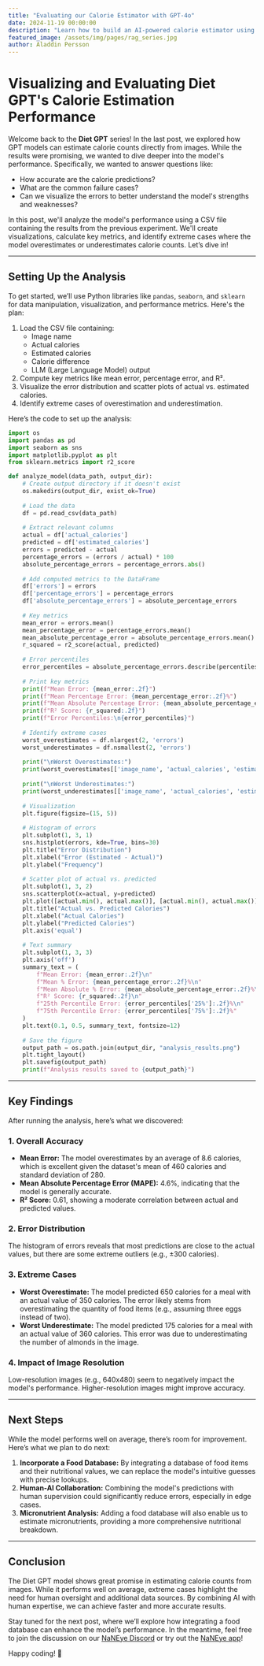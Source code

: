 ```yaml
---
title: "Evaluating our Calorie Estimator with GPT-4o"
date: 2024-11-19 00:00:00
description: "Learn how to build an AI-powered calorie estimator using GPT-4's image analysis capabilities to automatically estimate calories from meal photos."
featured_image: /assets/img/pages/rag_series.jpg
author: Aladdin Persson
---
```



# Visualizing and Evaluating Diet GPT's Calorie Estimation Performance

Welcome back to the **Diet GPT** series! In the last post, we explored how GPT models can estimate calorie counts directly from images. While the results were promising, we wanted to dive deeper into the model's performance. Specifically, we wanted to answer questions like:

- How accurate are the calorie predictions?
- What are the common failure cases?
- Can we visualize the errors to better understand the model's strengths and weaknesses?

In this post, we'll analyze the model's performance using a CSV file containing the results from the previous experiment. We'll create visualizations, calculate key metrics, and identify extreme cases where the model overestimates or underestimates calorie counts. Let’s dive in!

---

## Setting Up the Analysis

To get started, we’ll use Python libraries like `pandas`, `seaborn`, and `sklearn` for data manipulation, visualization, and performance metrics. Here's the plan:

1. Load the CSV file containing:
   - Image name
   - Actual calories
   - Estimated calories
   - Calorie difference
   - LLM (Large Language Model) output
2. Compute key metrics like mean error, percentage error, and R².
3. Visualize the error distribution and scatter plots of actual vs. estimated calories.
4. Identify extreme cases of overestimation and underestimation.

Here’s the code to set up the analysis:

```python
import os
import pandas as pd
import seaborn as sns
import matplotlib.pyplot as plt
from sklearn.metrics import r2_score

def analyze_model(data_path, output_dir):
    # Create output directory if it doesn't exist
    os.makedirs(output_dir, exist_ok=True)
    
    # Load the data
    df = pd.read_csv(data_path)
    
    # Extract relevant columns
    actual = df['actual_calories']
    predicted = df['estimated_calories']
    errors = predicted - actual
    percentage_errors = (errors / actual) * 100
    absolute_percentage_errors = percentage_errors.abs()
    
    # Add computed metrics to the DataFrame
    df['errors'] = errors
    df['percentage_errors'] = percentage_errors
    df['absolute_percentage_errors'] = absolute_percentage_errors
    
    # Key metrics
    mean_error = errors.mean()
    mean_percentage_error = percentage_errors.mean()
    mean_absolute_percentage_error = absolute_percentage_errors.mean()
    r_squared = r2_score(actual, predicted)
    
    # Error percentiles
    error_percentiles = absolute_percentage_errors.describe(percentiles=[0.25, 0.5, 0.75])
    
    # Print key metrics
    print(f"Mean Error: {mean_error:.2f}")
    print(f"Mean Percentage Error: {mean_percentage_error:.2f}%")
    print(f"Mean Absolute Percentage Error: {mean_absolute_percentage_error:.2f}%")
    print(f"R² Score: {r_squared:.2f}")
    print(f"Error Percentiles:\n{error_percentiles}")
    
    # Identify extreme cases
    worst_overestimates = df.nlargest(2, 'errors')
    worst_underestimates = df.nsmallest(2, 'errors')
    
    print("\nWorst Overestimates:")
    print(worst_overestimates[['image_name', 'actual_calories', 'estimated_calories', 'errors']])
    
    print("\nWorst Underestimates:")
    print(worst_underestimates[['image_name', 'actual_calories', 'estimated_calories', 'errors']])
    
    # Visualization
    plt.figure(figsize=(15, 5))
    
    # Histogram of errors
    plt.subplot(1, 3, 1)
    sns.histplot(errors, kde=True, bins=30)
    plt.title("Error Distribution")
    plt.xlabel("Error (Estimated - Actual)")
    plt.ylabel("Frequency")
    
    # Scatter plot of actual vs. predicted
    plt.subplot(1, 3, 2)
    sns.scatterplot(x=actual, y=predicted)
    plt.plot([actual.min(), actual.max()], [actual.min(), actual.max()], color='red', linestyle='--')
    plt.title("Actual vs. Predicted Calories")
    plt.xlabel("Actual Calories")
    plt.ylabel("Predicted Calories")
    plt.axis('equal')
    
    # Text summary
    plt.subplot(1, 3, 3)
    plt.axis('off')
    summary_text = (
        f"Mean Error: {mean_error:.2f}\n"
        f"Mean % Error: {mean_percentage_error:.2f}%\n"
        f"Mean Absolute % Error: {mean_absolute_percentage_error:.2f}%\n"
        f"R² Score: {r_squared:.2f}\n"
        f"25th Percentile Error: {error_percentiles['25%']:.2f}%\n"
        f"75th Percentile Error: {error_percentiles['75%']:.2f}%"
    )
    plt.text(0.1, 0.5, summary_text, fontsize=12)
    
    # Save the figure
    output_path = os.path.join(output_dir, "analysis_results.png")
    plt.tight_layout()
    plt.savefig(output_path)
    print(f"Analysis results saved to {output_path}")
```

---

## Key Findings

After running the analysis, here’s what we discovered:

### 1. **Overall Accuracy**
- **Mean Error:** The model overestimates by an average of 8.6 calories, which is excellent given the dataset's mean of 460 calories and standard deviation of 280.
- **Mean Absolute Percentage Error (MAPE):** 4.6%, indicating that the model is generally accurate.
- **R² Score:** 0.61, showing a moderate correlation between actual and predicted values.

### 2. **Error Distribution**
The histogram of errors reveals that most predictions are close to the actual values, but there are some extreme outliers (e.g., ±300 calories).

### 3. **Extreme Cases**
- **Worst Overestimate:** The model predicted 650 calories for a meal with an actual value of 350 calories. The error likely stems from overestimating the quantity of food items (e.g., assuming three eggs instead of two).
- **Worst Underestimate:** The model predicted 175 calories for a meal with an actual value of 360 calories. This error was due to underestimating the number of almonds in the image.

### 4. **Impact of Image Resolution**
Low-resolution images (e.g., 640x480) seem to negatively impact the model's performance. Higher-resolution images might improve accuracy.

---

## Next Steps

While the model performs well on average, there’s room for improvement. Here’s what we plan to do next:

1. **Incorporate a Food Database:** By integrating a database of food items and their nutritional values, we can replace the model's intuitive guesses with precise lookups.
2. **Human-AI Collaboration:** Combining the model's predictions with human supervision could significantly reduce errors, especially in edge cases.
3. **Micronutrient Analysis:** Adding a food database will also enable us to estimate micronutrients, providing a more comprehensive nutritional breakdown.

---

## Conclusion

The Diet GPT model shows great promise in estimating calorie counts from images. While it performs well on average, extreme cases highlight the need for human oversight and additional data sources. By combining AI with human expertise, we can achieve faster and more accurate results.

Stay tuned for the next post, where we’ll explore how integrating a food database can enhance the model’s performance. In the meantime, feel free to join the discussion on our [NaNEye Discord](https://discord.gg/Q2Xz5Atzze) or try out the [NaNEye app](https://apps.apple.com/us/app/naneye/id6612032845)!

Happy coding! 🚀
